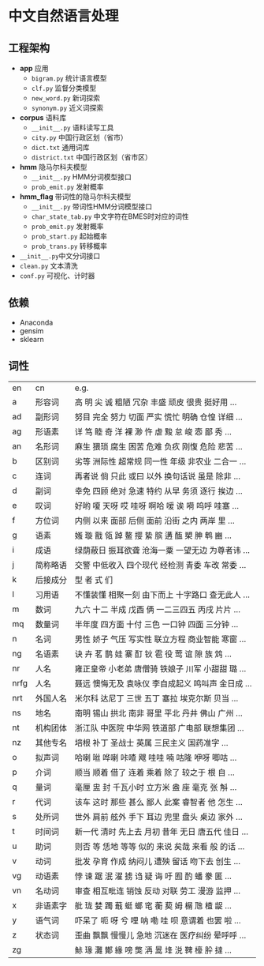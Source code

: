 # 中文自然语言处理

## 工程架构
- **app** 应用
    - `bigram.py` 统计语言模型
    - `clf.py` 监督分类模型
    - `new_word.py` 新词探索
    - `synonym.py` 近义词探索
- **corpus** 语料库
    - `__init__.py` 语料读写工具
    - `city.py` 中国行政区划（省市）
    - `dict.txt` 通用词库
    - `district.txt` 中国行政区划（省市区）
- **hmm** 隐马尔科夫模型
    - `__init__.py` HMM分词模型接口
    - `prob_emit.py` 发射概率
- **hmm_flag** 带词性的隐马尔科夫模型
    - `__init__.py` 带词性HMM分词模型接口
    - `char_state_tab.py` 中文字符在BMES时对应的词性
    - `prob_emit.py` 发射概率
    - `prob_start.py` 起始概率
    - `prob_trans.py` 转移概率
- `__init__.py`中文分词接口
- `clean.py` 文本清洗
- `conf.py` 可视化、计时器

## 依赖
- Anaconda
- gensim
- sklearn

## 词性

<table>
<tr>
<td>en</td><td>cn</td><td>e.g.</td>
</tr>
<tr>
<td>a</td><td>形容词</td><td>高 明 尖 诚 粗陋 冗杂 丰盛 顽皮 很贵 挺好用 …</td>
</tr>
<tr>
<td>ad</td><td>副形词</td><td>努目 完全 努力 切面 严实 慌忙 明确 仓惶 详细 …</td>
</tr>
<tr>
<td>ag</td><td>形语素</td><td>详 笃 睦 奇 洋 裸 渺 忤 虐 黢 怠 峻 悫 鄙 秀 …</td>
</tr>
<tr>
<td>an</td><td>名形词</td><td>麻生 猥琐 腐生 困苦 危难 负疚 刚愎 危险 悲苦 …</td>
</tr>
<tr>
<td>b</td><td>区别词</td><td>劣等 洲际性 超常规 同一性 年级 非农业 二合一 …</td>
</tr>
<tr>
<td>c</td><td>连词</td><td>再者说 倘 只此 或曰 以外 换句话说 虽是 除非 …</td>
</tr>
<tr>
<td>d</td><td>副词</td><td>幸免 四顾 绝对 急速 特约 从早 务须 逐行 挨边 …</td>
</tr>
<tr>
<td>e</td><td>叹词</td><td>好哟 嗄 天呀 哎 哇呀 啊哈 嗳 诶 嗬 呜呼 哇塞 …</td>
</tr>
<tr>
<td>f</td><td>方位词</td><td>内侧 以来 面部 后侧 面前 沿街 之内 两岸 里 …</td>
</tr>
<tr>
<td>g</td><td>语素</td><td>媸 璇 戬 瓴 踔 鳌 撄 絷 膑 遘 醢 槊 胂 鹎 豳 …</td>
</tr>
<tr>
<td>i</td><td>成语</td><td>绿荫蔽日 振耳欲聋 沧海一粟 一望无边 为尊者讳 …</td>
</tr>
<tr>
<td>j</td><td>简称略语</td><td>交警 中低收入 四个现代 经检测 青委 车改 常委 …</td>
</tr>
<tr>
<td>k</td><td>后接成分</td><td>型 者 式 们</td>
</tr>
<tr>
<td>l</td><td>习用语</td><td>不懂装懂 相聚一刻 由下而上 十字路口 查无此人 …</td>
</tr>
<tr>
<td>m</td><td>数词</td><td>九六 十二 半成 戊酉 俩 一二三四五 丙戌 片片 …</td>
</tr>
<tr>
<td>mq</td><td>数量词</td><td>半年度 四方面 十付 三色 一口钟 四面 三分钟 …</td>
</tr>
<tr>
<td>n</td><td>名词</td><td>男性 娇子 气压 写实性 联立方程 商业智能 寒窗 …</td>
</tr>
<tr>
<td>ng</td><td>名语素</td><td>诀 卉 茗 鹊 娃 寨 酊 钬 雹 役 莺 谊 隙 族 鸩 …</td>
</tr>
<tr>
<td>nr</td><td>人名</td><td>雍正皇帝 小老弟 唐僧骑 铁娘子 川军 小甜甜 璐 …</td>
</tr>
<tr>
<td>nrfg</td><td>人名</td><td>聂远 懊悔无及 袁咏仪 李自成起义 鸣叫声 金日成 …</td>
</tr>
<tr>
<td>nrt</td><td>外国人名</td><td>米尔科 达尼丁 三世 五丁 塞拉 埃克尔斯 贝当 …</td>
</tr>
<tr>
<td>ns</td><td>地名</td><td>南明 锡山 拱北 南非 哥里 平北 丹井 佛山 广州 …</td>
</tr>
<tr>
<td>nt</td><td>机构团体</td><td>浙江队 中医院 中华网 铁道部 广电部 联想集团 …</td>
</tr>
<tr>
<td>nz</td><td>其他专名</td><td>培根 补丁 圣战士 英属 三民主义 国药准字 …</td>
</tr>
<tr>
<td>o</td><td>拟声词</td><td>哈喇 咝 哗喇 咔喳 飕 哇哇 喃 咕隆 咿呀 唧咕 …</td>
</tr>
<tr>
<td>p</td><td>介词</td><td>顺当 顺着 借了 连着 乘着 除了 较之于 根 自 …</td>
</tr>
<tr>
<td>q</td><td>量词</td><td>毫厘 盅 封 千瓦小时 立方米 盎 座 毫克 张 斛 …</td>
</tr>
<tr>
<td>r</td><td>代词</td><td>该车 这时 那些 甚么 鄙人 此案 睿智者 他 怎生 …</td>
</tr>
<tr>
<td>s</td><td>处所词</td><td>世外 肩前 舷外 手下 耳边 兜里 盘头 桌边 家外 …</td>
</tr>
<tr>
<td>t</td><td>时间词</td><td>新一代 清时 先上去 月初 昔年 无日 唐五代 佳日 …</td>
</tr>
<tr>
<td>u</td><td>助词</td><td>则否 等 恁地 等等 似的 来说 矣哉 来看 般 的话 …</td>
</tr>
<tr>
<td>v</td><td>动词</td><td>批发 孕育 作成 纳闷儿 遭殃 留话 吻下去 创生 …</td>
</tr>
<tr>
<td>vg</td><td>动语素</td><td>悖 谏 踞 泯 濯 掳 诌 疑 诲 吁 囿 酌 蟠 豢 匿 …</td>
</tr>
<tr>
<td>vn</td><td>名动词</td><td>审查 相互毗连 销蚀 反动 对联 劳工 漫游 监押 …</td>
</tr>
<tr>
<td>x</td><td>非语素字</td><td>舭 珑 婪 躅 蕺 蜓 螂 窀 蘅 葜 姆 榍 虺 楂 龊 …</td>
</tr>
<tr>
<td>y</td><td>语气词</td><td>吓呆了 呃 呀 兮 哩 呐 嘞 哇 呗 意谓着 也罢 啦 …</td>
</tr>
<tr>
<td>z</td><td>状态词</td><td>歪曲 飘飘 慢慢儿 急地 沉迷在 医疗纠纷 晕呼呼 …</td>
</tr>
<tr>
<td>zg</td><td></td><td>鮛 瑑 灘 鄼 緣 嗙 獘 洅 暠 埄 涚 鞞 檺 肸 撻 …</td>
</tr>
</table>



